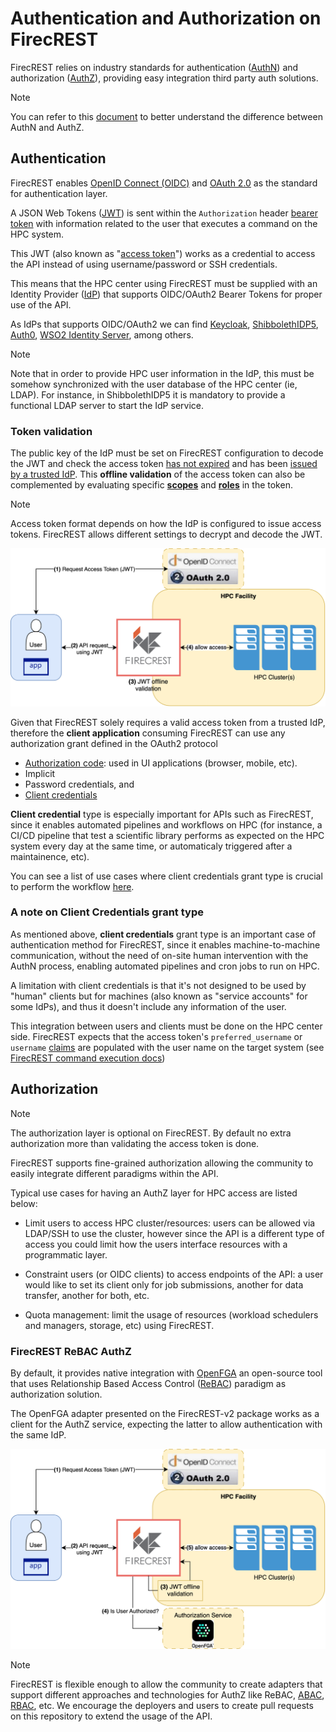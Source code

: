 # Authentication and Authorization on FirecREST

FirecREST relies on industry standards for authentication ([AuthN](https://auth0.com/docs/authenticate)) and authorization ([AuthZ](https://auth0.com/intro-to-iam/what-is-authorization)), providing easy integration third party auth solutions.

> [!NOTE]
> You can refer to this [document](https://auth0.com/docs/get-started/identity-fundamentals/authentication-and-authorization) to better understand the difference between AuthN and AuthZ.

## Authentication

FirecREST enables [OpenID Connect (OIDC)](https://openid.net/developers/how-connect-works/) and [OAuth 2.0](https://datatracker.ietf.org/doc/html/rfc6749) as the standard for authentication layer.

A JSON Web Tokens ([JWT](https://datatracker.ietf.org/doc/html/rfc7519)) is sent within the `Authorization` header [bearer token](https://datatracker.ietf.org/doc/html/rfc6750) with information related to the user that executes a command on the HPC system.

This JWT (also known as "[access token](https://datatracker.ietf.org/doc/html/rfc6749#section-1.4)") works as a credential to access the API instead of using username/password or SSH credentials.

This means that the HPC center using FirecREST must be supplied with an Identity Provider ([IdP](https://auth0.com/docs/authenticate/identity-providers)) that supports OIDC/OAuth2 Bearer Tokens for proper use of the API.

As IdPs that supports OIDC/OAuth2 we can find [Keycloak](https://www.keycloak.org/), [ShibbolethIDP5](https://wiki.shibboleth.net/confluence/display/IDPPLUGINS/OIDC+OP), [Auth0](https://auth0.com/docs/authenticate/protocols/openid-connect-protocol), [WSO2 Identity Server](https://wso2.com/identity-and-access-management), among others.

> [!NOTE]
> Note that in order to provide HPC user information in the IdP, this must be somehow synchronized with the user database of the HPC center (ie, LDAP). For instance, in ShibbolethIDP5 it is mandatory to provide a functional LDAP server to start the IdP service.


### Token validation

The public key of the IdP must be set on FirecREST configuration to decode the JWT and check the access token [has not expired](https://datatracker.ietf.org/doc/html/rfc7519#section-4.1.4) and has been [issued by a trusted IdP](https://datatracker.ietf.org/doc/html/rfc7519#section-4.1.1). This **offline validation** of the access token can also be complemented by evaluating specific **[scopes](https://datatracker.ietf.org/doc/html/rfc6749#section-3.3)** and **[roles](https://datatracker.ietf.org/doc/html/rfc6749#section-1.1)** in the token.

> [!NOTE]
> Access token format depends on how the IdP is configured to issue access tokens. FirecREST allows different settings to decrypt and decode the JWT.

![f7t_authn_basic](../../../assets/img/authn_basics.svg)

Given that FirecREST solely requires a valid access token from a trusted IdP, therefore the **client application** consuming FirecREST can use any authorization grant defined in the OAuth2 protocol

- [Authorization code](https://datatracker.ietf.org/doc/html/rfc6749#section-4.1): used in UI applications (browser, mobile, etc).
- Implicit
- Password credentials, and
- [Client credentials](https://datatracker.ietf.org/doc/html/rfc6749#section-4.4)

**Client credential** type is especially important for APIs such as FirecREST, since it enables automated pipelines and workflows on HPC (for instance, a CI/CD pipeline that test a scientific library performs as expected on the HPC system every day at the same time, or automaticaly triggered after a maintainence, etc).

You can see a list of use cases where client credentials grant type is crucial to perform the workflow [here](../../../use_cases/README.md).

### A note on Client Credentials grant type

As mentioned above, **client credentials** grant type is an important case of authentication method for FirecREST, since it enables machine-to-machine communication, without the need of on-site human intervention with the AuthN process, enabling automated pipelines and cron jobs to run on HPC.

A limitation with client credentials is that it's not designed to be used by "human" clients but for machines (also known as "service accounts" for some IdPs), and thus it doesn't include any information of the user.

This integration between users and clients must be done on the HPC center side. FirecREST expects that the access token's `preferred_username` or `username` [claims](https://datatracker.ietf.org/doc/html/rfc7519#section-4) are populated with the user name on the target system (see [FirecREST command execution docs](../../arch/systems/README.md))

## Authorization

> [!NOTE]
> The authorization layer is optional on FirecREST. By default no extra authorization more than validating the access token is done.

FirecREST supports fine-grained authorization allowing the community to easily integrate different paradigms within the API.

Typical use cases for having an AuthZ layer for HPC access are listed below:

- Limit users to access HPC cluster/resources: users can be allowed via LDAP/SSH to use the cluster, however since the API is a different type of access you could limit how the users interface resources with a programmatic layer.

- Constraint users (or OIDC clients) to access endpoints of the API: a user would like to set its client only for job submissions, another for data transfer, another for both, etc.

- Quota management: limit the usage of resources (workload schedulers and managers, storage, etc) using FirecREST.

### FirecREST ReBAC AuthZ

By default, it provides native integration with [OpenFGA](https://openfga.dev/) an open-source tool that uses Relationship Based Access Control ([ReBAC](https://en.wikipedia.org/wiki/Relationship-based_access_control)) paradigm as authorization solution.

The OpenFGA adapter presented on the FirecREST-v2 package works as a client for the AuthZ service, expecting the latter to allow authentication with the same IdP.

![f7t_authn_basic](../../../assets/img/authz_openfga.svg)

> [!NOTE]
> FirecREST is flexible enough to allow the community to create adapters that support different approaches and technologies for AuthZ like ReBAC, [ABAC](https://en.wikipedia.org/wiki/Attribute-based_access_control), [RBAC](https://en.wikipedia.org/wiki/Role-based_access_control), etc.
> We encourage the deployers and users to create pull requests on this repository to extend the usage of the API.
